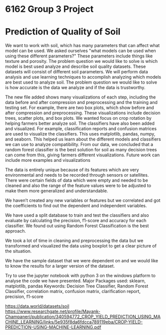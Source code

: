 # 6162 Group 3 Project
# Prediction of Quality of Soil
We want to work with soil, which has many parameters that can affect what model can be used. We asked ourselves "what models can be used when using these different parameters?" These parameters include things like texture and porosity. The problem question we would like to solve is which model is best used analyze and describe soil quality datasets. These datasets will consist of different soil parameters. We will perform data analysis and use learning techniques to accomplish analyzing which models are best used to analyze soil. The problem question we would like to solve is how accurate is the data we analyze and if the data is trustworthy.

The new file added shows many visualizations of each step, including the data before and after compression and preprocessing and the training and testing set. For example, there are two box plots, which show before and after compression and preprocessing. These visualizations include decision trees, scatter plots, and box plots. We wanted focus on crop rotation by helping farmers better analyze soil. The classifiers have also been added and visualized. For example, classification reports and confusion matrices are used to visualize the classifiers. This uses matplotlib, pandas, numpy, and seaborn. This helped us learn about the different models and classifiers we can use to analyze compatibility. From our data, we concluded that a random forest classifier is the best solution for soil as many decision trees can come from this, giving farmers different visualizations. Future work can include more examples and visualizations

The data is entirely unique because of its features which are very environmental and needs to be recorded through sensors or satellites. There were certain fields of data which were empty and needed to be cleaned and also the range of the feature values  were to be adjusted to make them more generalized and understandable. 

We haven’t created any new variables or features but we correlated and got the coefficients to find out the dependent and independent variables.

We have used a split database to train and test the classifiers and also evaluate by calculating the precision, f1-score and accuracy for each classifier. We found out using Random Forest Classification is the best approach.

We took a lot of time in cleaning and preprocessing the data but we transformed and visualized the data using boxplot to get a clear picture of the situation.

We have the sample dataset that we were dependent on and we would like to know the results for a larger version of the dataset.

Try to use the jupyter notebook with python 3 on the windows platform to analyse the code we have presented.
Major Packages used: sklearn, matplotlib, pandas
Keywords: Decision Tree Classifier, Random Forest Classifier, correlation matrix, confusion matrix, clarification report, precision, f1-score

https://data.world/datasets/soil
https://www.researchgate.net/profile/Mayank-Champaneri/publication/340594772_CROP_YIELD_PREDICTION_USING_MACHINE_LEARNING/links/5e935f8da6fdcca789119eba/CROP-YIELD-PREDICTION-USING-MACHINE-LEARNING.pdf
